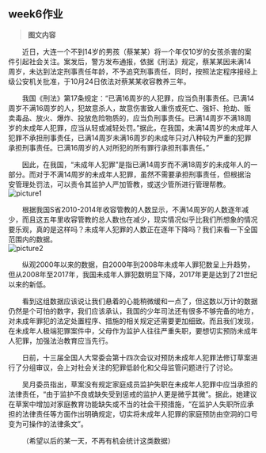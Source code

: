 ## week6作业
> __图文内容__

&emsp;&emsp;近日，大连一个不到14岁的男孩（蔡某某）将一个年仅10岁的女孩杀害的案件引起社会关注。案发后，警方发布通报，依据《刑法》规定，蔡某某因未满14周岁，未达到法定刑事责任年龄，不予追究刑事责任，同时，按照法定程序报经上级公安机关批准，于10月24日依法对蔡某某收容教养三年。

&emsp;&emsp;我国《刑法》第17条规定：“已满16周岁的人犯罪，应当负刑事责任。已满14周岁不满16周岁的人，犯故意杀人，故意伤害致人重伤或死亡、强奸、抢劫、贩卖毒品、放火、爆炸、投放危险物质的，应当负刑事责任。已满14周岁不满18周岁的未成年人犯罪，应当从轻或减轻处罚。”据此，在我国，未满14周岁的未成年人犯罪不承担刑事责任，已满14周岁未满16周岁的未成年只对八种较为严重的犯罪承担刑事责任。已满16周岁的人对所犯的所有罪行承担刑事责任。”

&emsp;&emsp;因此，在我国，“未成年人犯罪”是指已满14周岁而不满18周岁的未成年人的一部分。而对于不满14周岁的未成年人犯罪，虽然不需要承担刑事责任，但根据治安管理处罚法，可以责令其监护人严加管教，或送少管所进行管理帮教。  
![picture1](https://github.com/lhz837540397/homework/blob/master/2010-2014%E5%B9%B4s%E7%9C%81%E6%94%B6%E5%AE%B9%E7%AE%A1%E6%95%99%E4%BA%BA%E6%95%B0.jpg)

&emsp;&emsp;根据我国S省2010-2014年收容管教的人数显示，不满14周岁的人数逐年减少，而且这五年里收容管教的总人数也在减少，现实情况似乎比我们所想象的情况要乐观，真的是这样吗？未成年人犯罪的人数正在逐年下降吗？我们来看一下全国范围内的数据。  
![picture2](https://github.com/lhz837540397/homework/blob/master/%E4%B8%8D%E6%BB%A118%E5%B2%81%E9%9D%92%E5%B0%91%E5%B9%B4%E5%88%91%E4%BA%8B%E7%BD%AA%E7%8A%AF%E6%95%B0.jpg)

&emsp;&emsp;纵观2000年以来的数据，自2000年到2008年未成年人罪犯数呈上升趋势，但从2008年至2017年，我国未成年人罪犯数明显下降，2017年更是达到了21世纪以来的新低。

&emsp;&emsp;看到这组数据应该说让我们悬着的心能稍微缓和一点了，但这数以万计的数据仍然是个可怕的数字，我们应该承认，我国的少年司法还有很多不够完备的地方，对未成年罪犯的法定处置程序、措施的相关规定还需要更加细致。而且我们发现，在未成年人极端犯罪案件中，父母作为监护人往往严重失职，要想切实预防未成年人犯罪，加强法治教育应当先行。

&emsp;&emsp;日前，十三届全国人大常委会第十四次会议对预防未成年人犯罪法修订草案进行了分组审议，会上对社会关注的犯罪低龄化和父母监管问题进行了讨论。

&emsp;&emsp;吴月委员指出，草案没有规定家庭成员监护失职在未成年人犯罪中应当承担的法律责任，“由于监护不良或缺失受到惩戒的监护人更是微乎其微”。据此，她建议在草案中增加对家庭教育功能缺失或不当的社会干预措施，“在监护人失职所应承担的法律责任等方面作出明确规定，切实将未成年人犯罪的家庭预防由空洞的口号变为可操作的法律条文”。

&emsp;&emsp;（希望以后的某一天，不再有机会统计这类数据）
